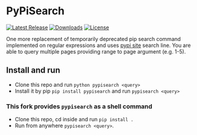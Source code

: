 # PyPiSearch

[![Latest Release](https://img.shields.io/github/v/release/shidenko97/pypisearch)](https://github.com/havocesp/pypisearch/releases/latest)
[![Downloads](https://pepy.tech/badge/pypisearch)](https://pepy.tech/project/pypisearch)
[![License](https://img.shields.io/github/license/shidenko97/pypisearch)](https://github.com/shidenko97/pypisearch/blob/master/LICENSE)

One more replacement of temporarily deprecated pip search command implemented on regular expressions and uses [pypi site](https://pypi.org/) search line.
You are able to query multiple pages providing range to page argument (e.g. 1-5).

## Install and run

- Clone this repo and run `python pypisearch <query>`
- Install it by pip `pip install pypisearch` and run `pypisearch <query>`

### This fork provides `pypisearch` as a shell command

- Clone this repo, cd inside and run `pip install .`
- Run from anywhere `pypisearch <query>`.
